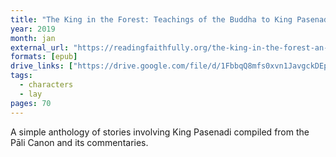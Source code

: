 ```yaml
---
title: "The King in the Forest: Teachings of the Buddha to King Pasenadi Kosala"
year: 2019
month: jan
external_url: "https://readingfaithfully.org/the-king-in-the-forest-an-anthology-of-discourses-given-to-king-pasenadi/"
formats: [epub]
drive_links: ["https://drive.google.com/file/d/1FbbqQ8mfs0xvn1JavgckDEpU6KSZDrJ8/view?usp=drivesdk"]
tags:
  - characters
  - lay
pages: 70
---
```


A simple anthology of stories involving King Pasenadi compiled from the Pāli Canon and its commentaries.
